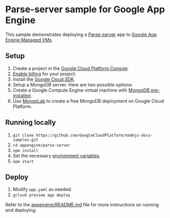 # Parse-server sample for Google App Engine

This sample demonstrates deploying a [Parse-server](https://github.com/ParsePlatform/parse-server)
app to [Google App Engine Managed VMs](https://cloud.google.com/appengine).

## Setup

1. Create a project in the [Google Cloud Platform Console](https://console.cloud.google.com/).
1. [Enable billing](https://console.cloud.google.com/project/_/settings) for your project.
1. Install the [Google Cloud SDK](https://cloud.google.com/sdk/).
1. Setup a MongoDB server. Here are two possible options:
  1. Create a Google Compute Engine virtual machine with [MongoDB pre-installed](https://cloud.google.com/launcher/?q=mongodb).
  1. Use [MongoLab](https://mongolab.com/google/) to create a free MongoDB deployment on Google Cloud Platform.

## Running locally

1. `git clone https://github.com/GoogleCloudPlatform/nodejs-docs-samples.git`
1. `cd appengine/parse-server`
1. `npm install`
1. Set the necessary [environment variables](https://github.com/GoogleCloudPlatform/nodejs-docs-samples/blob/master/appengine/parse-server/server.js#L23).
1. `npm start`

## Deploy

1. Modify `app.yaml` as needed.
1. `gcloud preview app deploy`

Refer to the [appengine/README.md](../README.md) file for more instructions on
running and deploying.
